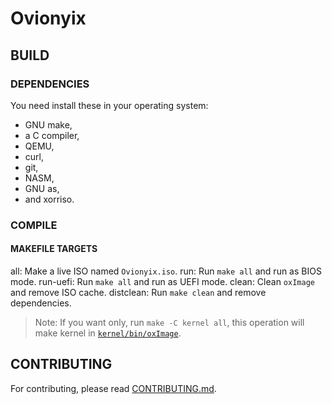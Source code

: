 # Ovionyix

## BUILD

### DEPENDENCIES
You need install these in your operating system: 
 - GNU make,
 - a C compiler,
 - QEMU,
 - curl,
 - git,
 - NASM,
 - GNU as,
 - and xorriso.

### COMPILE

#### MAKEFILE TARGETS
all: Make a live ISO named `Ovionyix.iso`.
run: Run `make all` and run as BIOS mode.
run-uefi: Run `make all` and run as UEFI mode.
clean: Clean `oxImage` and remove ISO cache.
distclean: Run `make clean` and remove dependencies.
> Note: If you want only, run `make -C kernel all`, this operation
> will make kernel in [`kernel/bin/oxImage`](kernel/bin/oxImage).

## CONTRIBUTING
For contributing, please read [CONTRIBUTING.md](CONTRIBUTING.md).